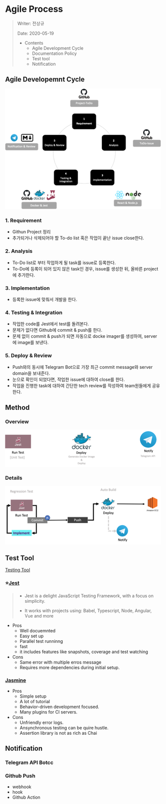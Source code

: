 # Agile Process

> Writer: 전상규
>
> Date: 2020-05-19
>
> * Contents
>   * Agile Development Cycle
>   * Documentation Policy
>   * Test tool
>   * Notification

## Agile Developemnt Cycle

<center><img src="./src/image-20200519170346506.png" alt="image-20200519170249293" style="zoom:50%;" /></center>



### 1. Requirement

* Githun Project 정리
* 추가되거나 삭제되어야 할 To-do list 혹은 작업이 끝난 issue close한다.

### 2. Analysis

* To-Do list로 부터 작업하게 될 task를 issue로 등록한다.
* To-Do에 등록이 되어 있지 않은 task인 경우, issue를 생성한 뒤, 올바른 project에 추가한다.

### 3. Implementation

* 등록한 issue에 맞춰서 개발을 한다.

### 4. Testing & Integration

* 작업한 code를 Jest에서 test를 돌려본다.
* 문제가 없다면 Github에 commit & push를 한다.
* 문제 없이 commit & push가 되면 자동으로 docke imager를 생성하여, server에 image를 보낸다.

### 5. Deploy & Review

* Push와의 동시에 Telegram Bot으로 가장 최근 commit message와 server domain을 보내준다.
* 눈으로 확인이 되었다면, 작업한 issue에 대하여 close를 한다.
* 작업을 진행한 task에 대하여 간단한 tech review를 작성하여 team원들에게 공유한다.



## Method

### Overview



<img src="./src/image-20200520132645287.png" alt="image-20200520132645287" style="zoom:50%;" />

### Details

<img src="./src/image-20200520132854862.png" alt="image-20200520132854862" style="zoom:50%;" />

## Test Tool

[Testing Tool](https://blog.logrocket.com/the-best-unit-testing-frameworks-for-node-js/)

### :star:[Jest](https://jestjs.io/) 

> * Jest is a delight JavaScript Testing Framework, with a focus on simplicity.
>
> * It works with projects using: Babel, Typescript, Node, Angular, Vue and more

* Pros
  * Well docuemnted
  * Easy set up
  * Parallel test runninng
  * fast
  * it includes features like snapshots, coverage and test watching
* Cons
  * Same error with multiple erros message
  * Requires more dependencies during initial setup.

### [Jasmine](https://jasmine.github.io/)

* Pros
  * Simple setup
  * A lot of tutorial
  * Behavior-driven development focused.
  * Many plugins for CI servers.
* Cons
  * Unfriendly error logs.
  * Ansynchronous testing can be quire hustle.
  * Assertion library is not as rich as Chai

## Notification

### Telegram API Botcc

### Github Push

* webhook
* hook
* Github Action





